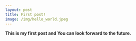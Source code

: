 ```yaml
---
layout: post
title: First post!
image: /img/hello_world.jpeg
---
```


**This is my first post and You can look forward to the future.**
